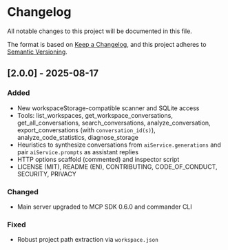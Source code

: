 # Changelog

All notable changes to this project will be documented in this file.

The format is based on [Keep a Changelog](https://keepachangelog.com/en/1.0.0/),
and this project adheres to [Semantic Versioning](https://semver.org/spec/v2.0.0.html).

## [2.0.0] - 2025-08-17
### Added
- New workspaceStorage-compatible scanner and SQLite access
- Tools: list_workspaces, get_workspace_conversations, get_all_conversations, search_conversations, analyze_conversation, export_conversations (with `conversation_id(s)`), analyze_code_statistics, diagnose_storage
- Heuristics to synthesize conversations from `aiService.generations` and pair `aiService.prompts` as assistant replies
- HTTP options scaffold (commented) and inspector script
- LICENSE (MIT), README (EN), CONTRIBUTING, CODE_OF_CONDUCT, SECURITY, PRIVACY

### Changed
- Main server upgraded to MCP SDK 0.6.0 and commander CLI

### Fixed
- Robust project path extraction via `workspace.json`

